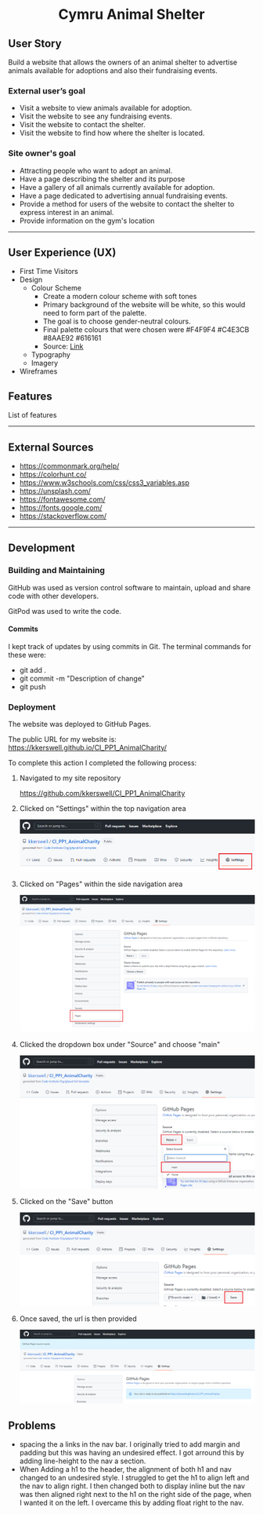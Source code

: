 # **<center>Cymru Animal Shelter</center>**

## User Story

Build a website that allows the owners of an animal shelter to advertise animals available for adoptions and also their fundraising events.

### External user’s goal ###
* Visit a website to view animals available for adoption.
* Visit the website to see any fundraising events.
* Visit the website to contact the shelter.
* Visit the website to find how where the shelter is located.

### Site owner's goal ###

* Attracting people who want to adopt an animal.
* Have a page describing the shelter and its purpose
* Have a gallery of all animals currently available for adoption.
* Have a page dedicated to advertising annual fundraising events.
* Provide a method for users of the website to contact the shelter to express interest in an animal. 
* Provide information on the gym's location

------

## User Experience (UX)

* First Time Visitors
* Design
    * Colour Scheme
        * Create a modern colour scheme with soft tones
        * Primary background of the website will be white, so this would need to form part of the palette.
        * The goal is to choose gender-neutral colours.
        * Final palette colours that were chosen were #F4F9F4 #C4E3CB #8AAE92 #616161
        * Source: [Link](https://colorhunt.co/palette/f4f9f4c4e3cb8aae92616161)
    * Typography
    * Imagery
* Wireframes

## Features

List of features

------

## External Sources ##

* https://commonmark.org/help/
* https://colorhunt.co/
* https://www.w3schools.com/css/css3_variables.asp
* https://unsplash.com/
* https://fontawesome.com/
* https://fonts.google.com/
* https://stackoverflow.com/

- - - -

## Development ##

### Building and Maintaining ##

GitHub was used as version control software to maintain, upload and share code with other developers.

GitPod was used to write the code.

#### Commits ####

I kept track of updates by using commits in Git.  The terminal commands for these were:

* git add .
* git commit -m "Description of change"
* git push

### Deployment ###

The website was deployed to GitHub Pages.

The public URL for my website is: https://kkerswell.github.io/CI_PP1_AnimalCharity/

To complete this action I completed the following process:

1. Navigated to my site repository

    https://github.com/kkerswell/CI_PP1_AnimalCharity

2. Clicked on "Settings" within the top navigation area

    ![picture alt](/assets/readme/images/github-deploy-1.png)

3. Clicked on "Pages" within the side navigation area

    ![picture alt](/assets/readme/images/github-deploy-2.png)

4. Clicked the dropdown box under "Source" and choose "main"

    ![picture alt](/assets/readme/images/github-deploy-3.png)

5. Clicked on the "Save" button

    ![picture alt](/assets/readme/images/github-deploy-4.png)

6. Once saved, the url is then provided

    ![picture alt](/assets/readme/images/github-deploy-5.png)

## Problems ##

* spacing the a links in the nav bar.  I originally tried to add margin and padding but this was having an undesired effect.  I got arround this by adding line-height to the nav a section.
* When Adding a h1 to the header, the alignment of both h1 and nav changed to an undesired style. I struggled to get the h1 to align left and the nav to align right.  I then changed both to display inline but the nav was then aligned right next to the h1 on the right side of the page, when I wanted it on the left. I overcame this by adding float right to the nav.

